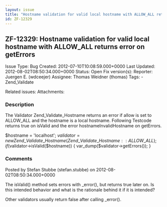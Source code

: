 ```yaml
---
layout: issue
title: "Hostname validation for valid local hostname with ALLOW_ALL returns error on getErrors"
id: ZF-12329
---
```


ZF-12329: Hostname validation for valid local hostname with ALLOW\_ALL returns error on getErrors
-------------------------------------------------------------------------------------------------

 Issue Type: Bug Created: 2012-07-10T10:08:59.000+0000 Last Updated: 2012-08-02T08:50:34.000+0000 Status: Open Fix version(s): 
 Reporter:  Juergen E. (wdceejer)  Assignee:  Thomas Weidner (thomas)  Tags: - Zend\_Validate
 
 Related issues: 
 Attachments: 
### Description

The Validator Zend\_Validate\_Hostname returns an error if allow is set to ALLOW\_ALL and the hostname is a local hostname. Following Testcode returns true on isValid and the error hostnameInvalidHostname on getErrors.

$hostname = 'localhost'; $validator = new Zend\_Validate\_Hostname(Zend\_Validate\_Hostname::ALLOW\_ALL); if($validator->isValid($hostname)) { var\_dump($validator->getErrors()); }

 

 

### Comments

Posted by Stefan Stubbe (stefan.stubbe) on 2012-08-02T08:50:34.000+0000

The isValid() method sets errors with \_error(), but returns true later on. Is this intended behavior and what is the rationale behind it if it is intended?

Other validators usually return false after calling \_error().

 

 